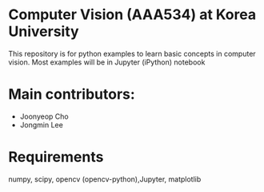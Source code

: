 # Computer Vision (AAA534) at Korea University

This repository is for python examples to learn basic concepts in computer vision.
Most examples will be in Jupyter (iPython) notebook 

# Main contributors:
* Joonyeop Cho
* Jongmin Lee

# Requirements
numpy, scipy, opencv (opencv-python),Jupyter, matplotlib

